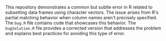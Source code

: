 This repository demonstrates a common but subtle error in R related to subsetting data frames using character vectors.  The issue arises from R's partial matching behavior when column names aren't precisely specified. The `bug.R` file contains code that showcases this behavior. The `bugSolution.R` file provides a corrected version that addresses the problem and explains best practices for avoiding this type of error. 